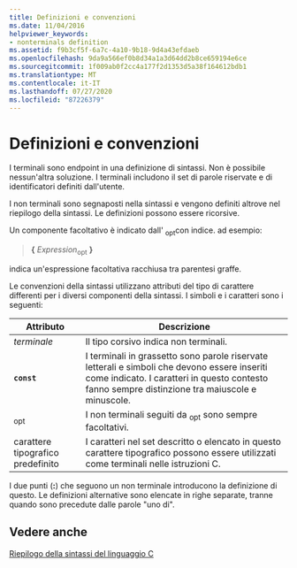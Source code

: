 ```yaml
---
title: Definizioni e convenzioni
ms.date: 11/04/2016
helpviewer_keywords:
- nonterminals definition
ms.assetid: f9b3cf5f-6a7c-4a10-9b18-9d4a43efdaeb
ms.openlocfilehash: 9da9a566ef0b8d34a1a3d64dd2b8ce659194e6ce
ms.sourcegitcommit: 1f009ab0f2cc4a177f2d1353d5a38f164612bdb1
ms.translationtype: MT
ms.contentlocale: it-IT
ms.lasthandoff: 07/27/2020
ms.locfileid: "87226379"
---
```

# <a name="definitions-and-conventions"></a>Definizioni e convenzioni

I terminali sono endpoint in una definizione di sintassi. Non è possibile nessun'altra soluzione. I terminali includono il set di parole riservate e di identificatori definiti dall'utente.

I non terminali sono segnaposti nella sintassi e vengono definiti altrove nel riepilogo della sintassi. Le definizioni possono essere ricorsive.

Un componente facoltativo è indicato dall' <sub>opt</sub>con indice. ad esempio:

> **{** *Expression*<sub>opt</sub> **}**

indica un'espressione facoltativa racchiusa tra parentesi graffe.

Le convenzioni della sintassi utilizzano attributi del tipo di carattere differenti per i diversi componenti della sintassi. I simboli e i caratteri sono i seguenti:

|Attributo|Descrizione|
|---------------|-----------------|
|*terminale*|Il tipo corsivo indica non terminali.|
|**`const`**|I terminali in grassetto sono parole riservate letterali e simboli che devono essere inseriti come indicato. I caratteri in questo contesto fanno sempre distinzione tra maiuscole e minuscole.|
|<sub>opt</sub>|I non terminali seguiti da <sub>opt</sub> sono sempre facoltativi.|
|carattere tipografico predefinito|I caratteri nel set descritto o elencato in questo carattere tipografico possono essere utilizzati come terminali nelle istruzioni C.|

I due punti (**:**) che seguono un non terminale introducono la definizione di questo. Le definizioni alternative sono elencate in righe separate, tranne quando sono precedute dalle parole "uno di".

## <a name="see-also"></a>Vedere anche

[Riepilogo della sintassi del linguaggio C](../c-language/c-language-syntax-summary.md)
